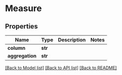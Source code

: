 # Measure

## Properties
Name | Type | Description | Notes
------------ | ------------- | ------------- | -------------
**column** | **str** |  | 
**aggregation** | **str** |  | 

[[Back to Model list]](../README.md#documentation-for-models) [[Back to API list]](../README.md#documentation-for-api-endpoints) [[Back to README]](../README.md)


